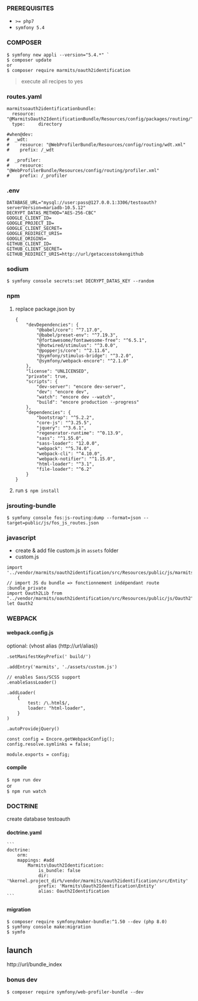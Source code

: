 ### PREREQUISITES
- `>= php7`
- `symfony 5.4`

### COMPOSER
``` 
$ symfony new appli --version="5.4.*" `
$ composer update
or  
$ composer require marmits/oauth2identification
```
> execute all recipes to yes

### routes.yaml
```
marmitsoauth2identificationbundle:
  resource: "@MarmitsOauth2IdentificationBundle/Resources/config/packages/routing/"
  type:     directory

#when@dev:
#  _wdt:
#    resource: "@WebProfilerBundle/Resources/config/routing/wdt.xml"
#    prefix: /_wdt

#  _profiler:
#    resource: "@WebProfilerBundle/Resources/config/routing/profiler.xml"
#    prefix: /_profiler

```

### .env
```
DATABASE_URL="mysql://user:pass@127.0.0.1:3306/testoauth?serverVersion=mariadb-10.5.12"
DECRYPT_DATAS_METHOD="AES-256-CBC"
GOOGLE_CLIENT_ID=
GOOGLE_PROJECT_ID=
GOOGLE_CLIENT_SECRET=
GOOGLE_REDIRECT_URIS=
GOOGLE_ORIGINS=
GITHUB_CLIENT_ID=
GITHUB_CLIENT_SECRET=
GITHUB_REDIRECT_URIS=http://url/getaccesstokengithub
```

### sodium
`$ symfony console secrets:set DECRYPT_DATAS_KEY --random`

### npm
1. replace package.json by
    ```
    {
        "devDependencies": {
            "@babel/core": "^7.17.0",
            "@babel/preset-env": "^7.19.3",
            "@fortawesome/fontawesome-free": "^6.5.1",
            "@hotwired/stimulus": "^3.0.0",
            "@popperjs/core": "^2.11.6",
            "@symfony/stimulus-bridge": "^3.2.0",
            "@symfony/webpack-encore": "^2.1.0"
        },
        "license": "UNLICENSED",
        "private": true,
        "scripts": {
            "dev-server": "encore dev-server",
            "dev": "encore dev",
            "watch": "encore dev --watch",
            "build": "encore production --progress"
        },
        "dependencies": {
            "bootstrap": "^5.2.2",
            "core-js": "^3.25.5",
            "jquery": "^3.6.1",
            "regenerator-runtime": "^0.13.9",
            "sass": "^1.55.0",
            "sass-loader": "12.0.0",
            "webpack": "^5.74.0",
            "webpack-cli": "^4.10.0",
            "webpack-notifier": "^1.15.0",
            "html-loader": "^3.1",
            "file-loader": "^6.2"
        }
    }
    ```
2. run
     `$ npm install` 

### jsrouting-bundle
`$ symfony console fos:js-routing:dump --format=json --target=public/js/fos_js_routes.json`

### javascript
- create & add file custom.js in `assets` folder
- custom.js
```
import '../vendor/marmits/oauth2identification/src/Resources/public/js/marmitsgoogle';

// import JS du bundle => fonctionnement indépendant route :bundle_private
import Oauth2Lib from "../vendor/marmits/oauth2identification/src/Resources/public/js/Oauth2"
let Oauth2
```
   
### WEBPACK
#### webpack.config.js
optional: (vhost alias (http://url/alias))
```
.setManifestKeyPrefix(' build/')
```

```
.addEntry('marmits', './assets/custom.js')

// enables Sass/SCSS support
.enableSassLoader()

.addLoader(
    {
        test: /\.html$/,
        loader: "html-loader",
    }
)

.autoProvidejQuery()

const config = Encore.getWebpackConfig();
config.resolve.symlinks = false;

module.exports = config;
```
#### compile
`$ npm run dev`  
or  
`$ npm run watch`

### DOCTRINE
create database testoauth
#### doctrine.yaml
    ```
    doctrine:
        orm:
        mappings: #add
            Marmits\Oauth2Identification:
                is_bundle: false
                dir: '%kernel.project_dir%/vendor/marmits/oauth2identification/src/Entity'
                prefix: 'Marmits\Oauth2Identification\Entity'
                alias: Oauth2Identification
    ```
####  migration   
```
$ composer require symfony/maker-bundle:^1.50 --dev (php 8.0)
$ symfony console make:migration
$ symfo
```

## launch
http://url/bundle_index

### bonus dev
`$ composer require symfony/web-profiler-bundle --dev`